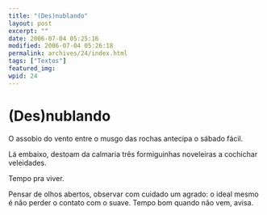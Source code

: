 ```yaml
---
title: "(Des)nublando"
layout: post
excerpt: ""
date: 2006-07-04 05:25:16
modified: 2006-07-04 05:26:18
permalink: archives/24/index.html
tags: ["Textos"]
featured_img: 
wpid: 24
---
```


# (Des)nublando

O assobio do vento entre o musgo das rochas antecipa o sábado fácil.

Lá embaixo, destoam da calmaria três formiguinhas noveleiras a cochichar veleidades.

Tempo pra viver.

Pensar de olhos abertos, observar com cuidado um agrado: o ideal mesmo é não perder o contato com o suave. Tempo bom quando não vem, avisa.